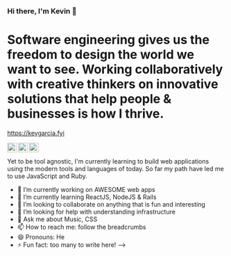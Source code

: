 ### Hi there, I'm Kevin 👋

# Software engineering gives us the freedom to design the world we want to see. Working collaboratively with creative thinkers on innovative solutions that help people & businesses is how I thrive.

https://kevgarcia.fyi

[<img align="left" alt="KevinGarciaFernandez | Twitter" width="22px" src="https://cdn.jsdelivr.net/npm/simple-icons@v3/icons/twitter.svg" />][twitter]
[<img align="left" alt="KevinGarciaFernandez | Instagram" width="22px" target="_blank" src="https://cdn.jsdelivr.net/npm/simple-icons@v3/icons/instagram.svg" />][instagram]
[<img align="left" alt="KevinGarciaFernandez | LinkedIn" width="22px" target="blank" src="https://cdn.jsdelivr.net/npm/simple-icons@v3/icons/linkedin.svg" />][linkedin]
<br />
<br />
Yet to be tool agnostic, I'm currently learning to build web applications using the modern tools and languages of today.
So far my path have led me to use JavaScript and Ruby.


- 🔭 I’m currently working on AWESOME web apps
- 🌱 I’m currently learning ReactJS, NodeJS & Rails
- 👯 I’m looking to collaborate on anything that is fun and interesting
- 🤔 I’m looking for help with understanding infrastructure
- 💬 Ask me about Music, CSS
- 📫 How to reach me: follow the breadcrumbs
- 😄 Pronouns: He
- ⚡ Fun fact: too many to write here!
-->

[twitter]: https://twitter.com/CumulusGround
[instagram]: https://www.instagram.com/kevinthemix/
[linkedin]: https://www.linkedin.com/in/kevgarciaf/
